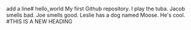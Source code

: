 add a line# hello_world
My first Github repository.
I play the tuba. 
Jacob smells bad.
Joe smells good.
Leslie has a dog named Moose.
He's cool.
#THIS IS A NEW HEADING
